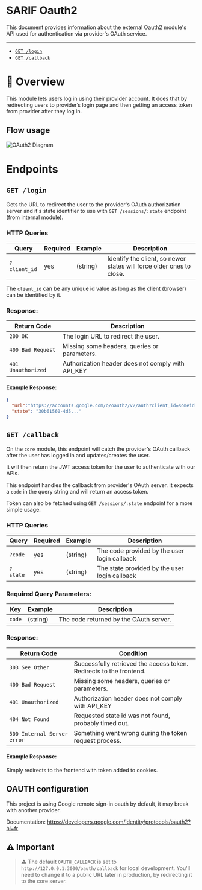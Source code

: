 # SARIF Oauth2

This document provides information about the external Oauth2 module's API used for authentication via provider's OAuth service.

---

- [`GET /login`](#get-login)
- [`GET /callback`](#get-callback)

# 🔐 Overview

This module lets users log in using their provider account. It does that by redirecting users to provider’s login page and then getting an access token from provider after they log in.

## Flow usage

![OAuth2 Diagram](./docs/OAuth2.scheme.drawio.svg)

# Endpoints

## `GET /login`

Gets the URL to redirect the user to the provider's OAuth authorization server and it's state identifier to use with `GET /sessions/:state` endpoint (from internal module).

### HTTP Queries

| Query        | Required | Example  | Description                                                                      |
| ------------ | -------- | -------- | -------------------------------------------------------------------------------- |
| `?client_id` | yes      | (string) | Identify the client, so newer states will force older ones to close.             |

The `client_id` can be any unique id value as long as the client (browser) can be identified by it.

### Response:

| Return Code        | Description                                       |
| ------------------ | -----------------------------------------------   |
| `200 OK`           | The login URL to redirect the user.               |
| `400 Bad Request`  | Missing some headers, queries or parameters.      |
| `401 Unauthorized` | Authorization header does not comply with API_KEY |

#### Example Response:

```json
{
  "url":"https://accounts.google.com/o/oauth2/v2/auth?client_id=someid.apps.googleusercontent.com&redirect_uri=someurl&scope=openid+email+profile&response_type=code",
  "state": "30b61560-4d5..."
}
```

## `GET /callback`

On the `core` module, this endpoint will catch the provider's OAuth callback after the user has logged in and updates/creates the user.

It will then return the JWT access token for the user to authenticate with our APIs.

This endpoint handles the callback from provider's OAuth server. It expects a `code` in the query string and will return an access token.

Token can also be fetched using `GET /sessions/:state` endpoint for a more simple usage.

### HTTP Queries

| Query    | Required | Example  | Description                                   |
| -------- | -------- | -------- | --------------------------------------------- |
| `?code`  | yes      | (string) | The code provided by the user login callback  |
| `?state` | yes      | (string) | The state provided by the user login callback |

### Required Query Parameters:

| Key   | Example         | Description                             |
| ----- | --------------- | --------------------------------------- |
| `code`| (string)        | The code returned by the OAuth server.  |

### Response:
             
| Return Code                 | Condition                                                           |
| --------------------------- | ------------------------------------------------------------------- |
| `303 See Other`             | Successfully retrieved the access token. Redirects to the frontend. |
| `400 Bad Request`           | Missing some headers, queries or parameters.                        |
| `401 Unauthorized`          | Authorization header does not comply with API_KEY                   |
| `404 Not Found`             | Requested state id was not found, probably timed out.               |
| `500 Internal Server error` | Something went wrong during the token request process.              |

#### Example Response:

Simply redirects to the frontend with token added to cookies.

## OAUTH configuration

This project is using Google remote sign-in oauth by default, it may break with another provider.

Documentation: https://developers.google.com/identity/protocols/oauth2?hl=fr

## ⚠️ Important

> ⚠️ The default `OAUTH_CALLBACK` is set to `http://127.0.0.1:3000/oauth/callback` for local development. You'll need to change it to a public URL later in production, by redirecting it to the core server.